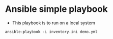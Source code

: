 # Ansible simple playbook

- This playbook is to run on a local system

```
ansible-playbook -i inventory.ini demo.yml
```